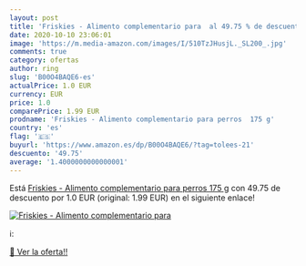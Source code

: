 ```yaml
---
layout: post
title: 'Friskies - Alimento complementario para  al 49.75 % de descuento'
date: 2020-10-10 23:06:01
image: 'https://m.media-amazon.com/images/I/510TzJHusjL._SL200_.jpg'
comments: true
category: ofertas
author: ring
slug: 'B00O4BAQE6-es'
actualPrice: 1.0 EUR
currency: EUR
price: 1.0
comparePrice: 1.99 EUR
prodname: 'Friskies - Alimento complementario para perros  175 g'
country: 'es'
flag: '🇪🇸'
buyurl: 'https://www.amazon.es/dp/B00O4BAQE6/?tag=tolees-21'
descuento: '49.75'
average: '1.4000000000000001'
---
```


Está [Friskies - Alimento complementario para perros  175 g](https://www.amazon.es/dp/B00O4BAQE6/?tag=tolees-21) con 49.75 de descuento por 1.0 EUR (original: 1.99 EUR) en el siguiente enlace!

[![Friskies - Alimento complementario para ](https://m.media-amazon.com/images/I/510TzJHusjL._SL200_.jpg)](https://www.amazon.es/dp/B00O4BAQE6/?tag=tolees-21)

ℹ️:


[🛒 Ver la oferta!!](https://www.amazon.es/dp/B00O4BAQE6/?tag=tolees-21)
